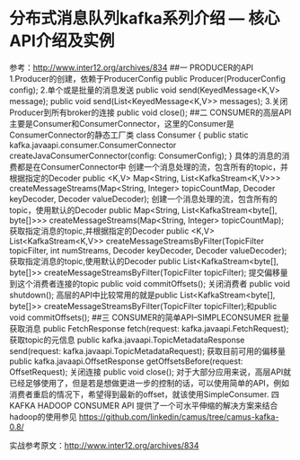 # 分布式消息队列kafka系列介绍 — 核心API介绍及实例


参考：http://www.inter12.org/archives/834
##一 PRODUCER的API
1.Producer的创建，依赖于ProducerConfig
public Producer(ProducerConfig config);
2.单个或是批量的消息发送
public void send(KeyedMessage<K,V> message);
public void send(List<KeyedMessage<K,V>> messages);
3.关闭Producer到所有broker的连接
public void close();
##二 CONSUMER的高层API
主要是Consumer和ConsumerConnector，这里的Consumer是ConsumerConnector的静态工厂类
class Consumer {
public static kafka.javaapi.consumer.ConsumerConnector createJavaConsumerConnector(config: ConsumerConfig);
}
具体的消息的消费都是在ConsumerConnector中
创建一个消息处理的流，包含所有的topic，并根据指定的Decoder
public <K,V> Map<String, List<KafkaStream<K,V>>>
createMessageStreams(Map<String, Integer> topicCountMap, Decoder<K> keyDecoder, Decoder<V> valueDecoder);
创建一个消息处理的流，包含所有的topic，使用默认的Decoder
public Map<String, List<KafkaStream<byte[], byte[]>>> createMessageStreams(Map<String, Integer> topicCountMap);
获取指定消息的topic,并根据指定的Decoder
public <K,V> List<KafkaStream<K,V>>
createMessageStreamsByFilter(TopicFilter topicFilter, int numStreams, Decoder<K> keyDecoder, Decoder<V> valueDecoder);
获取指定消息的topic,使用默认的Decoder
public List<KafkaStream<byte[], byte[]>> createMessageStreamsByFilter(TopicFilter topicFilter);
提交偏移量到这个消费者连接的topic
public void commitOffsets();
关闭消费者
public void shutdown();
高层的API中比较常用的就是public List<KafkaStream<byte[], byte[]>> createMessageStreamsByFilter(TopicFilter topicFilter);和public void commitOffsets();
##三 CONSUMER的简单API–SIMPLECONSUMER
批量获取消息
public FetchResponse fetch(request: kafka.javaapi.FetchRequest);
获取topic的元信息
public kafka.javaapi.TopicMetadataResponse send(request: kafka.javaapi.TopicMetadataRequest);
获取目前可用的偏移量
public kafka.javaapi.OffsetResponse getOffsetsBefore(request: OffsetRequest);
关闭连接
public void close();
对于大部分应用来说，高层API就已经足够使用了，但是若是想做更进一步的控制的话，可以使用简单的API，例如消费者重启的情况下，希望得到最新的offset，就该使用SimpleConsumer.
四 KAFKA HADOOP CONSUMER API
提供了一个可水平伸缩的解决方案来结合hadoop的使用参见
https://github.com/linkedin/camus/tree/camus-kafka-0.8/

实战参考原文：http://www.inter12.org/archives/834

